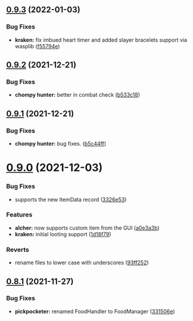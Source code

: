 ## [0.9.3](https://github.com/Torwent/FreeWaspBots/compare/v0.9.2...v0.9.3) (2022-01-03)


### Bug Fixes

* **kraken:** fix imbued heart timer and added slayer bracelets support via wasplib ([f55794e](https://github.com/Torwent/FreeWaspBots/commit/f55794e01e0e0a57afcf8fa8ce7f6d6d465a0651))



## [0.9.2](https://github.com/Torwent/FreeWaspBots/compare/v0.9.1...v0.9.2) (2021-12-21)


### Bug Fixes

* **chompy hunter:** better in combat check ([b533c18](https://github.com/Torwent/FreeWaspBots/commit/b533c18e08cdf6d832aeb2c829c8e6ed4536533e))



## [0.9.1](https://github.com/Torwent/FreeWaspBots/compare/v0.9.0...v0.9.1) (2021-12-21)


### Bug Fixes

* **chompy hunter:** bug fixes. ([b5c44ff](https://github.com/Torwent/FreeWaspBots/commit/b5c44ff0872e452e2c023381ae7065ea000eb9be))



# [0.9.0](https://github.com/Torwent/FreeWaspBots/compare/v0.8.1...v0.9.0) (2021-12-03)


### Bug Fixes

* supports the new ItemData record ([3326e53](https://github.com/Torwent/FreeWaspBots/commit/3326e5344d4cab832f8dbaddb524d5611ab5bea6))


### Features

* **alcher:** now supports custom item from the GUI ([a0e3a3b](https://github.com/Torwent/FreeWaspBots/commit/a0e3a3b3b3547c2b8908ef83a3e4e40355612350))
* **kraken:** initial looting support ([1d18f79](https://github.com/Torwent/FreeWaspBots/commit/1d18f794491cf93e3dc3b15ef5b6f366540dc0c1))


### Reverts

* rename files to lower case with underscores ([93ff252](https://github.com/Torwent/FreeWaspBots/commit/93ff25216a06b0d666880c0728a61d7dff6ff8b4))



## [0.8.1](https://github.com/Torwent/FreeWaspBots/compare/v0.8.0...v0.8.1) (2021-11-27)


### Bug Fixes

* **pickpocketer:** renamed FoodHandler to FoodManager ([331506e](https://github.com/Torwent/FreeWaspBots/commit/331506e540f4968fc9deb552da9d8d3c968ad114))



